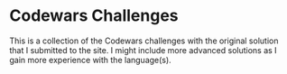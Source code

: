 # Codewars Challenges

This is a collection of the Codewars challenges with the original solution that I submitted to the site. I might include more advanced solutions as I gain more experience with the language(s).

